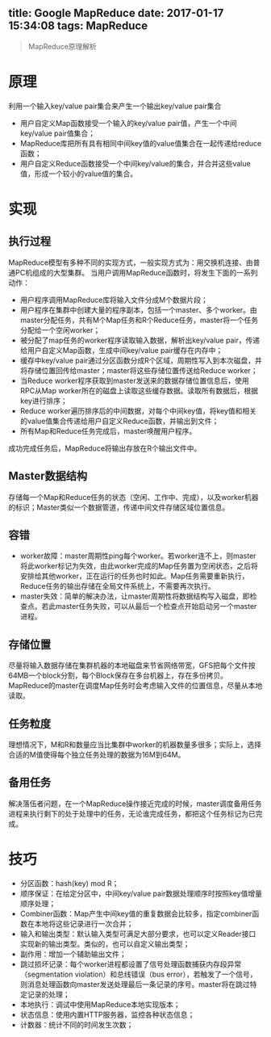 title: Google MapReduce
date: 2017-01-17 15:34:08
tags: MapReduce
---

> MapReduce原理解析
<!-- more -->
# 原理
利用一个输入key/value pair集合来产生一个输出key/value pair集合
* 用户自定义Map函数接受一个输入的key/value pair值，产生一个中间key/value pair值集合；
* MapReduce库把所有具有相同中间key值的value值集合在一起传递给reduce函数；
* 用户自定义Reduce函数接受一个中间key/value的集合，并合并这些value值，形成一个较小的value值的集合。

# 实现

## 执行过程
MapReduce模型有多种不同的实现方式，一般实现方式为：用交换机连接、由普通PC机组成的大型集群。
当用户调用MapReduce函数时，将发生下面的一系列动作：
* 用户程序调用MapReduce库将输入文件分成M个数据片段；
* 用户程序在集群中创建大量的程序副本，包括一个master、多个worker。由master分配任务，共有M个Map任务和R个Reduce任务，master将一个任务分配给一个空闲worker；
* 被分配了map任务的worker程序读取输入数据，解析出key/value pair，传递给用户自定义Map函数，生成中间key/value pair缓存在内存中；
* 缓存中key/value pair通过分区函数分成R个区域，周期性写入到本次磁盘，并将存储位置回传给master；master将这些存储位置传送给Reduce worker；
* 当Reduce worker程序获取到master发送来的数据存储位置信息后，使用RPC从Map worker所在的磁盘上读取这些缓存数据。读取所有数据后，根据key进行排序；
* Reduce worker遍历排序后的中间数据，对每个中间key值，将key值和相关的value值集合传递给用户自定义Reduce函数，并输出到文件；
* 所有Map和Reduce任务完成后，master唤醒用户程序。

成功完成任务后，MapReduce将输出存放在R个输出文件中。

## Master数据结构
存储每一个Map和Reduce任务的状态（空闲、工作中、完成），以及worker机器的标识；Master类似一个数据管道，传递中间文件存储区域位置信息。

## 容错
* worker故障：master周期性ping每个worker。若worker连不上，则master将此worker标记为失效，由此worker完成的Map任务置为空闲状态，之后将安排给其他worker，正在运行的任务也时如此。Map任务需要重新执行，Reduce任务的输出存储在全局文件系统上，不需要再次执行。
* master失效：简单的解决办法，让master周期性将数据结构写入磁盘，即检查点。若此master任务失败，可以从最后一个检查点开始启动另一个master进程。

## 存储位置
尽量将输入数据存储在集群机器的本地磁盘来节省网络带宽，GFS把每个文件按64MB一个block分割，每个Block保存在多台机器上，存在多份拷贝。MapReduce的master在调度Map任务时会考虑输入文件的位置信息，尽量从本地读取。

## 任务粒度
理想情况下，M和R和数量应当比集群中worker的机器数量多很多；实际上，选择合适的M值使得每个独立任务处理的数据为16M到64M。

## 备用任务
解决落伍者问题，在一个MapReduce操作接近完成的时候，master调度备用任务进程来执行剩下的处于处理中的任务，无论谁完成任务，都把这个任务标记为已完成。

# 技巧
* 分区函数：hash(key) mod R；
* 顺序保证：在给定分区中，中间key/value pair数据处理顺序时按照key值增量顺序处理；
* Combiner函数：Map产生中间key值的重复数据会比较多，指定combiner函数在本地将这些记录进行一次合并；
* 输入和输出类型：默认输入类型可满足大部分要求，也可以定义Reader接口实现新的输出类型。类似的，也可以自定义输出类型；
* 副作用：增加一个辅助输出文件；
* 跳过损坏记录：每个worker进程都设置了信号处理函数捕获内存段异常（segmentation violation）和总线错误（bus error），若触发了一个信号，则消息处理函数向master发送处理最后一条记录的序号。master将在跳过特定记录的处理；
* 本地执行：调试中使用MapReduce本地实现版本；
* 状态信息：使用内置HTTP服务器，监控各种状态信息；
* 计数器：统计不同的时间发生次数；